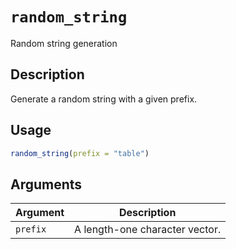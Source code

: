 # `random_string`

Random string generation


## Description

Generate a random string with a given prefix.


## Usage

```r
random_string(prefix = "table")
```


## Arguments

Argument      |Description
------------- |----------------
`prefix`     |     A length-one character vector.


